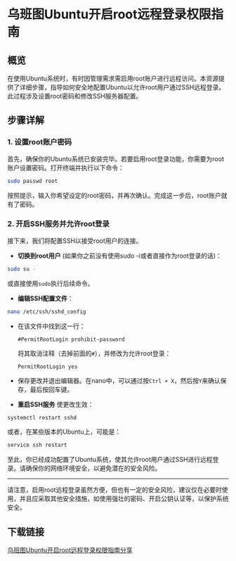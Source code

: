 # 乌班图Ubuntu开启root远程登录权限指南

## 概览

在使用Ubuntu系统时，有时因管理需求需启用root账户进行远程访问。本资源提供了详细步骤，指导如何安全地配置Ubuntu以允许root用户通过SSH远程登录。此过程涉及设置root密码和修改SSH服务器配置。

## 步骤详解

### 1. 设置root账户密码

首先，确保你的Ubuntu系统已安装完毕。若要启用root登录功能，你需要为root账户设置密码。打开终端并执行以下命令：

```bash
sudo passwd root
```

按照提示，输入你希望设定的root密码，并再次确认。完成这一步后，root账户就有了密码。

### 2. 开启SSH服务并允许root登录

接下来，我们将配置SSH以接受root用户的连接。

- **切换到root用户** (如果你之前没有使用sudo -i或者直接作为root登录的话)：

```bash
sudo su -
```
或直接使用`sudo`执行后续命令。

- **编辑SSH配置文件**：

```bash
nano /etc/ssh/sshd_config
```

- 在该文件中找到这一行：
  
  ```
  #PermitRootLogin prohibit-password
  ```

  将其取消注释（去掉前面的`#`），并修改为允许root登录：

  ```
  PermitRootLogin yes
  ```

- 保存更改并退出编辑器。在nano中，可以通过按`Ctrl + X`，然后按`Y`来确认保存，最后按回车键。

- **重启SSH服务** 使更改生效：

```bash
systemctl restart sshd
```

或者，在某些版本的Ubuntu上，可能是：

```bash
service ssh restart
```

至此，你已经成功配置了Ubuntu系统，使其允许root用户通过SSH进行远程登录。请确保你的网络环境安全，以避免潜在的安全风险。

---

请注意，启用root远程登录虽然方便，但也有一定的安全风险，建议仅在必要时使用，并且应采取其他安全措施，如使用强壮的密码、开启公钥认证等，以保护系统安全。

## 下载链接

[乌班图Ubuntu开启root远程登录权限指南分享](https://pan.quark.cn/s/9fa15d91939f)